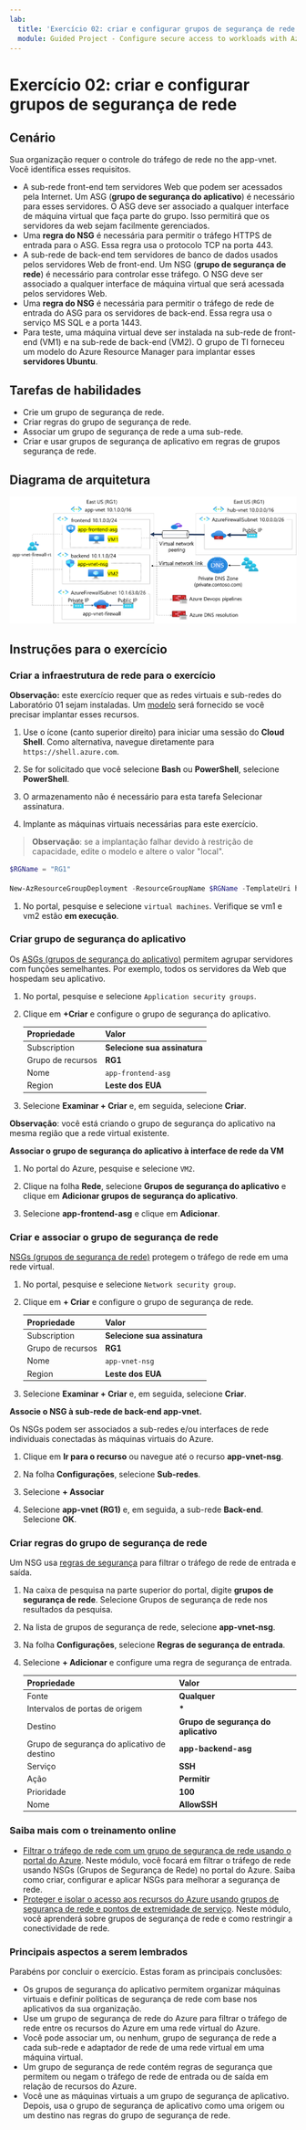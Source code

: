 ```yaml
---
lab:
  title: 'Exercício 02: criar e configurar grupos de segurança de rede'
  module: Guided Project - Configure secure access to workloads with Azure virtual networking services
---
```


# Exercício 02: criar e configurar grupos de segurança de rede

## Cenário

Sua organização requer o controle do tráfego de rede no the app-vnet. Você identifica esses requisitos.
+ A sub-rede front-end tem servidores Web que podem ser acessados pela Internet. Um ASG (**grupo de segurança do aplicativo**) é necessário para esses servidores. O ASG deve ser associado a qualquer interface de máquina virtual que faça parte do grupo. Isso permitirá que os servidores da web sejam facilmente gerenciados. 
+ Uma **regra do NSG** é necessária para permitir o tráfego HTTPS de entrada para o ASG. Essa regra usa o protocolo TCP na porta 443. 
+ A sub-rede de back-end tem servidores de banco de dados usados pelos servidores Web de front-end. Um NSG (**grupo de segurança de rede**) é necessário para controlar esse tráfego. O NSG deve ser associado a qualquer interface de máquina virtual que será acessada pelos servidores Web. 
+ Uma **regra do NSG** é necessária para permitir o tráfego de rede de entrada do ASG para os servidores de back-end.  Essa regra usa o serviço MS SQL e a porta 1443. 
+ Para teste, uma máquina virtual deve ser instalada na sub-rede de front-end (VM1) e na sub-rede de back-end (VM2).  O grupo de TI forneceu um modelo do Azure Resource Manager para implantar esses **servidores Ubuntu**. 

## Tarefas de habilidades

+ Crie um grupo de segurança de rede.
+ Criar regras do grupo de segurança de rede.
+ Associar um grupo de segurança de rede a uma sub-rede.
+ Criar e usar grupos de segurança de aplicativo em regras de grupos segurança de rede.

## Diagrama de arquitetura

![Diagrama que mostra um ASG e um NSG associados a uma rede virtual.](../Media/task-2.png)




## Instruções para o exercício

### Criar a infraestrutura de rede para o exercício

**Observação:** este exercício requer que as redes virtuais e sub-redes do Laboratório 01 sejam instaladas. Um [modelo](https://github.com/MicrosoftLearning/Configure-secure-access-to-workloads-with-Azure-virtual-networking-services/blob/main/Allfiles/Labs/All-Labs/create-vnet-subnets-template.json) será fornecido se você precisar implantar esses recursos.

1. Use o ícone (canto superior direito) para iniciar uma sessão do **Cloud Shell**. Como alternativa, navegue diretamente para `https://shell.azure.com`.

1. Se for solicitado que você selecione **Bash** ou **PowerShell**, selecione **PowerShell**.

1. O armazenamento não é necessário para esta tarefa Selecionar assinatura. 

1. Implante as máquinas virtuais necessárias para este exercício.

>**Observação**: se a implantação falhar devido à restrição de capacidade, edite o modelo e altere o valor "local". 

   ```powershell
   $RGName = "RG1"
   
   New-AzResourceGroupDeployment -ResourceGroupName $RGName -TemplateUri https://raw.githubusercontent.com/MicrosoftLearning/Configure-secure-access-to-workloads-with-Azure-virtual-networking-services/main/Instructions/Labs/azuredeploy.json
   ```
  
1. No portal, pesquise e selecione `virtual machines`. Verifique se vm1 e vm2 estão **em execução**.

### Criar grupo de segurança do aplicativo

Os [ASGs (grupos de segurança do aplicativo)](https://learn.microsoft.com/azure/virtual-network/application-security-groups) permitem agrupar servidores com funções semelhantes. Por exemplo, todos os servidores da Web que hospedam seu aplicativo. 

1. No portal, pesquise e selecione `Application security groups`.
   
1. Clique em **+Criar** e configure o grupo de segurança do aplicativo. 

    | Propriedade       | Valor                        |
    | :------------- | :--------------------------- |
    | Subscription   | **Selecione sua assinatura** |
    | Grupo de recursos | **RG1**                      |
    | Nome           | `app-frontend-asg`          |
    | Region         | **Leste dos EUA**                  |

1. Selecione **Examinar + Criar** e, em seguida, selecione **Criar**.

**Observação**: você está criando o grupo de segurança do aplicativo na mesma região que a rede virtual existente.

**Associar o grupo de segurança do aplicativo à interface de rede da VM**

1. No portal do Azure, pesquise e selecione `VM2`.

1. Clique na folha **Rede**, selecione **Grupos de segurança do aplicativo** e clique em **Adicionar grupos de segurança do aplicativo**.

1. Selecione **app-frontend-asg** e clique em **Adicionar**.
   
### Criar e associar o grupo de segurança de rede

[NSGs (grupos de segurança de rede)](https://learn.microsoft.com/azure/virtual-network/network-security-groups-overview) protegem o tráfego de rede em uma rede virtual. 

1. No portal, pesquise e selecione `Network security group`.

1. Clique em **+ Criar** e configure o grupo de segurança de rede. 

    | Propriedade       | Valor                        |
    | :------------- | :--------------------------- |
    | Subscription   | **Selecione sua assinatura** |
    | Grupo de recursos | **RG1**                      |
    | Nome           | `app-vnet-nsg`            |
    | Region         | **Leste dos EUA**                  |

1. Selecione **Examinar + Criar** e, em seguida, selecione **Criar**.

**Associe o NSG à sub-rede de back-end app-vnet.**

Os NSGs podem ser associados a sub-redes e/ou interfaces de rede individuais conectadas às máquinas virtuais do Azure. 

1. Clique em **Ir para o recurso** ou navegue até o recurso **app-vnet-nsg**.

1. Na folha **Configurações**, selecione **Sub-redes**.

1. Selecione **+ Associar**

1. Selecione **app-vnet (RG1)** e, em seguida, a sub-rede **Back-end**. Selecione **OK**.

### Criar regras do grupo de segurança de rede

Um NSG usa [regras de segurança](https://learn.microsoft.com/azure/virtual-network/network-security-group-how-it-works) para filtrar o tráfego de rede de entrada e saída. 

1. Na caixa de pesquisa na parte superior do portal, digite **grupos de segurança de rede**. Selecione Grupos de segurança de rede nos resultados da pesquisa.

1. Na lista de grupos de segurança de rede, selecione **app-vnet-nsg**.

1. Na folha **Configurações**, selecione **Regras de segurança de entrada**.

1. Selecione **+ Adicionar** e configure uma regra de segurança de entrada. 

    | Propriedade                               | Valor                          |
    | :------------------------------------- | :----------------------------- |
    | Fonte                                 | **Qualquer**                        |
    | Intervalos de portas de origem                     | **\***                         |
    | Destino                            | **Grupo de segurança do aplicativo** |
    | Grupo de segurança do aplicativo de destino | **app-backend-asg**            |
    | Serviço                                | **SSH**                        |
    | Ação                                 | **Permitir**                      |
    | Prioridade                               | **100**                        |
    | Nome                                   | **AllowSSH**                   |


### Saiba mais com o treinamento online

+ [Filtrar o tráfego de rede com um grupo de segurança de rede usando o portal do Azure](https://learn.microsoft.com/training/modules/filter-network-traffic-network-security-group-using-azure-portal/). Neste módulo, você focará em filtrar o tráfego de rede usando NSGs (Grupos de Segurança de Rede) no portal do Azure. Saiba como criar, configurar e aplicar NSGs para melhorar a segurança de rede.
+ [Proteger e isolar o acesso aos recursos do Azure usando grupos de segurança de rede e pontos de extremidade de serviço](https://learn.microsoft.com/training/modules/secure-and-isolate-with-nsg-and-service-endpoints/). Neste módulo, você aprenderá sobre grupos de segurança de rede e como restringir a conectividade de rede. 

### Principais aspectos a serem lembrados

Parabéns por concluir o exercício. Estas foram as principais conclusões:

+ Os grupos de segurança do aplicativo permitem organizar máquinas virtuais e definir políticas de segurança de rede com base nos aplicativos da sua organização.
+ Use um grupo de segurança de rede do Azure para filtrar o tráfego de rede entre os recursos do Azure em uma rede virtual do Azure.
+ Você pode associar um, ou nenhum, grupo de segurança de rede a cada sub-rede e adaptador de rede de uma rede virtual em uma máquina virtual. 
+ Um grupo de segurança de rede contém regras de segurança que permitem ou negam o tráfego de rede de entrada ou de saída em relação de recursos do Azure.
+ Você une as máquinas virtuais a um grupo de segurança de aplicativo. Depois, usa o grupo de segurança de aplicativo como uma origem ou um destino nas regras do grupo de segurança de rede.



